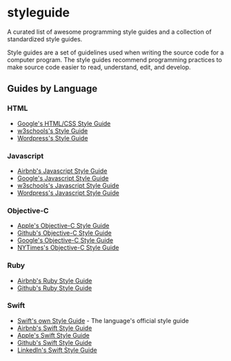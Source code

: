 # styleguide
A curated list of awesome programming style guides and a collection of standardized style guides.

Style guides are a set of guidelines used when writing the source code for a computer program.  The style guides recommend programming practices to make source code easier to read, understand, edit, and develop.

## Guides by Language

### HTML
- [Google's HTML/CSS Style Guide](https://google.github.io/styleguide/htmlcssguide.html)
- [w3schools's Style Guide](https://www.w3schools.com/html/html5_syntax.asp)
- [Wordpress's Style Guide](https://make.wordpress.org/core/handbook/best-practices/coding-standards/html/)

### Javascript
- [Airbnb's Javascript Style Guide](https://github.com/airbnb/javascript)
- [Google's Javascript Style Guide](https://google.github.io/styleguide/jsguide.html)
- [w3schools's Javascript Style Guide](https://www.w3schools.com/js/js_conventions.asp)
- [Wordpress's Javascript Style Guide](https://make.wordpress.org/core/handbook/best-practices/coding-standards/javascript/)

### Objective-C
- [Apple's Objective-C Style Guide](https://developer.apple.com/library/archive/documentation/Cocoa/Conceptual/ProgrammingWithObjectiveC/Conventions/Conventions.html)
- [Github's Objective-C Style Guide](https://github.com/github/objective-c-style-guide)
- [Google's Objective-C Style Guide](http://google.github.io/styleguide/objcguide.html)
- [NYTimes's Objective-C Style Guide](https://github.com/nytimes/objective-c-style-guide)

### Ruby
- [Airbnb's Ruby Style Guide](https://github.com/airbnb/ruby)
- [Github's Ruby Style Guide](https://github.com/github/rubocop-github)

### Swift
- [Swift's own Style Guide](https://swift.org/documentation/api-design-guidelines/) - The language's official style guide
- [Airbnb's Swift Style Guide](https://github.com/airbnb/swift)
- [Apple's Swift Style Guide](https://swift.org/documentation/api-design-guidelines/)
- [Github's Swift Style Guide](https://github.com/github/swift-style-guide)
- [LinkedIn's Swift Style Guide](https://github.com/linkedin/swift-style-guide)
